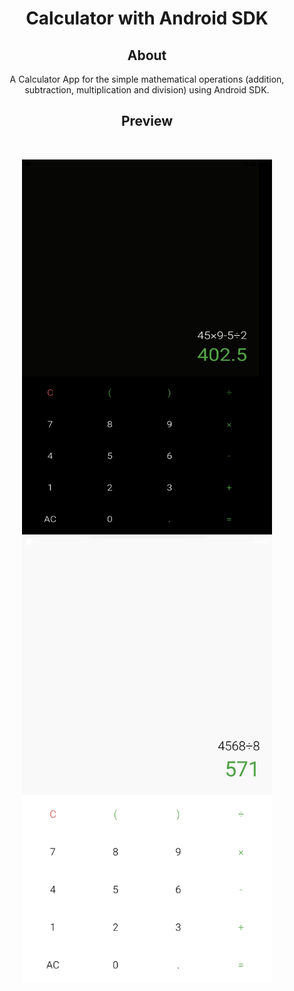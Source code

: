    <h1 align="center">Calculator with Android SDK</h1>

 <h2 align="center">About</h2>
   
   <p align="center">
      A Calculator App for the simple mathematical operations (addition, subtraction, multiplication and division) using Android SDK. <br
      Application version is 1.0
   </p>
   
   <h2 align="center">Preview</h2><br>

   <p align="center">
   <img src="https://github.com/turopov/Calculator-App/blob/master/screen_1.png" width="400" height="600">
   <img src="https://github.com/turopov/Calculator-App/blob/master/screen_2.png" width="400">
   </p>
